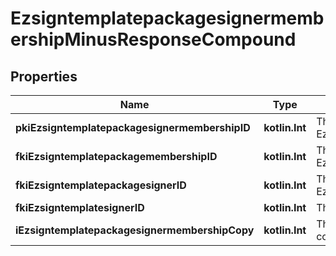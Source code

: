 
# EzsigntemplatepackagesignermembershipMinusResponseCompound

## Properties
Name | Type | Description | Notes
------------ | ------------- | ------------- | -------------
**pkiEzsigntemplatepackagesignermembershipID** | **kotlin.Int** | The unique ID of the Ezsigntemplatepackagesignermembership | 
**fkiEzsigntemplatepackagemembershipID** | **kotlin.Int** | The unique ID of the Ezsigntemplatepackagemembership | 
**fkiEzsigntemplatepackagesignerID** | **kotlin.Int** | The unique ID of the Ezsigntemplatepackagesigner | 
**fkiEzsigntemplatesignerID** | **kotlin.Int** | The unique ID of the Ezsigntemplatesigner | 
**iEzsigntemplatepackagesignermembershipCopy** | **kotlin.Int** | The Copy number in case of multiple copies. |  [optional]




